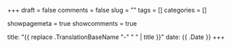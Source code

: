 +++ 
draft = false 
comments = false 
slug = "" 
tags = []
categories = []

showpagemeta = true
showcomments = true

title: "{{ replace .TranslationBaseName "-" " " | title }}"
date: {{ .Date }}
+++

